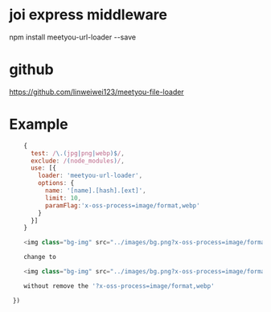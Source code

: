 # joi express middleware

npm install meetyou-url-loader --save

# github
https://github.com/linweiwei123/meetyou-file-loader

# Example

```javascript
    {
      test: /\.(jpg|png|webp)$/,
      exclude: /(node_modules)/,
      use: [{
        loader: 'meetyou-url-loader',
        options: {
          name: '[name].[hash].[ext]',
          limit: 10,
          paramFlag:'x-oss-process=image/format,webp'
        }
      }]
    }

    <img class="bg-img" src="../images/bg.png?x-oss-process=image/format,webp" alt="">

    change to

    <img class="bg-img" src="../images/bg.png?x-oss-process=image/format,webp" alt="">

    without remove the '?x-oss-process=image/format,webp'

 })
 ```

